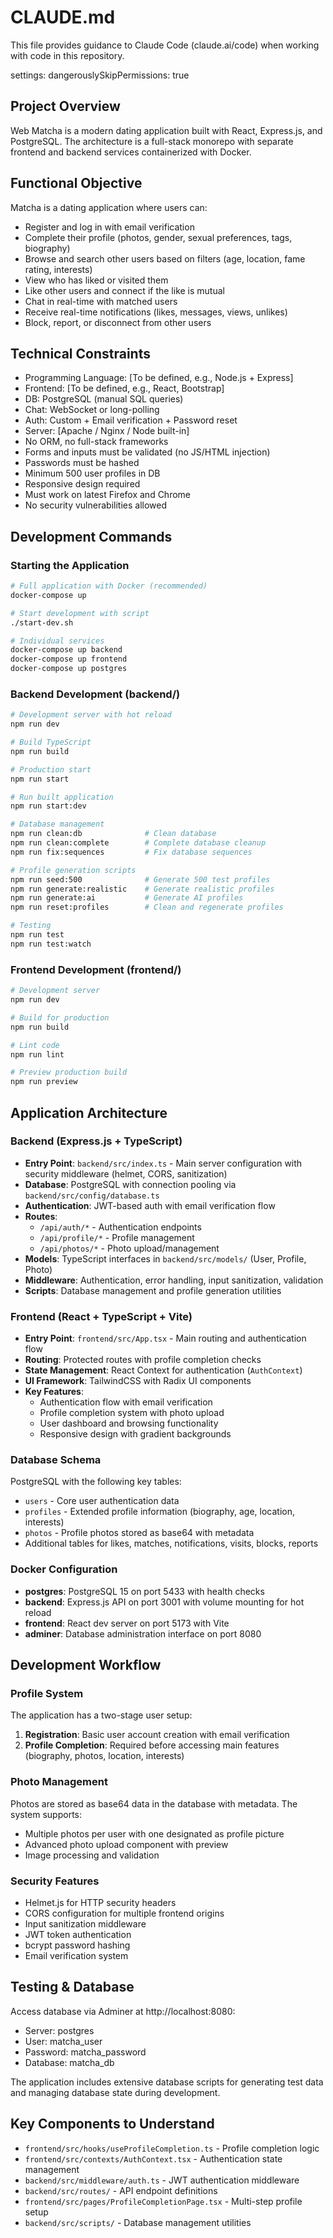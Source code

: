 # CLAUDE.md

This file provides guidance to Claude Code (claude.ai/code) when working with code in this repository.

settings:
  dangerouslySkipPermissions: true

## Project Overview

Web Matcha is a modern dating application built with React, Express.js, and PostgreSQL. The architecture is a full-stack monorepo with separate frontend and backend services containerized with Docker.

## Functional Objective

Matcha is a dating application where users can:
- Register and log in with email verification
- Complete their profile (photos, gender, sexual preferences, tags, biography)
- Browse and search other users based on filters (age, location, fame rating, interests)
- View who has liked or visited them
- Like other users and connect if the like is mutual
- Chat in real-time with matched users
- Receive real-time notifications (likes, messages, views, unlikes)
- Block, report, or disconnect from other users

## Technical Constraints
- Programming Language: [To be defined, e.g., Node.js + Express]
- Frontend: [To be defined, e.g., React, Bootstrap]
- DB: PostgreSQL (manual SQL queries)
- Chat: WebSocket or long-polling
- Auth: Custom + Email verification + Password reset
- Server: [Apache / Nginx / Node built-in]
- No ORM, no full-stack frameworks
- Forms and inputs must be validated (no JS/HTML injection)
- Passwords must be hashed
- Minimum 500 user profiles in DB
- Responsive design required
- Must work on latest Firefox and Chrome
- No security vulnerabilities allowed

## Development Commands

### Starting the Application
```bash
# Full application with Docker (recommended)
docker-compose up

# Start development with script
./start-dev.sh

# Individual services
docker-compose up backend
docker-compose up frontend
docker-compose up postgres
```

### Backend Development (backend/)
```bash
# Development server with hot reload
npm run dev

# Build TypeScript
npm run build

# Production start
npm run start

# Run built application
npm run start:dev

# Database management
npm run clean:db              # Clean database
npm run clean:complete        # Complete database cleanup
npm run fix:sequences         # Fix database sequences

# Profile generation scripts
npm run seed:500              # Generate 500 test profiles
npm run generate:realistic    # Generate realistic profiles
npm run generate:ai           # Generate AI profiles
npm run reset:profiles        # Clean and regenerate profiles

# Testing
npm run test
npm run test:watch
```

### Frontend Development (frontend/)
```bash
# Development server
npm run dev

# Build for production
npm run build

# Lint code
npm run lint

# Preview production build
npm run preview
```

## Application Architecture

### Backend (Express.js + TypeScript)
- **Entry Point**: `backend/src/index.ts` - Main server configuration with security middleware (helmet, CORS, sanitization)
- **Database**: PostgreSQL with connection pooling via `backend/src/config/database.ts`
- **Authentication**: JWT-based auth with email verification flow
- **Routes**: 
  - `/api/auth/*` - Authentication endpoints
  - `/api/profile/*` - Profile management 
  - `/api/photos/*` - Photo upload/management
- **Models**: TypeScript interfaces in `backend/src/models/` (User, Profile, Photo)
- **Middleware**: Authentication, error handling, input sanitization, validation
- **Scripts**: Database management and profile generation utilities

### Frontend (React + TypeScript + Vite)
- **Entry Point**: `frontend/src/App.tsx` - Main routing and authentication flow
- **Routing**: Protected routes with profile completion checks
- **State Management**: React Context for authentication (`AuthContext`)
- **UI Framework**: TailwindCSS with Radix UI components
- **Key Features**:
  - Authentication flow with email verification
  - Profile completion system with photo upload
  - User dashboard and browsing functionality
  - Responsive design with gradient backgrounds

### Database Schema
PostgreSQL with the following key tables:
- `users` - Core user authentication data
- `profiles` - Extended profile information (biography, age, location, interests)
- `photos` - Profile photos stored as base64 with metadata
- Additional tables for likes, matches, notifications, visits, blocks, reports

### Docker Configuration
- **postgres**: PostgreSQL 15 on port 5433 with health checks
- **backend**: Express.js API on port 3001 with volume mounting for hot reload
- **frontend**: React dev server on port 5173 with Vite
- **adminer**: Database administration interface on port 8080

## Development Workflow

### Profile System
The application has a two-stage user setup:
1. **Registration**: Basic user account creation with email verification
2. **Profile Completion**: Required before accessing main features (biography, photos, location, interests)

### Photo Management
Photos are stored as base64 data in the database with metadata. The system supports:
- Multiple photos per user with one designated as profile picture
- Advanced photo upload component with preview
- Image processing and validation

### Security Features
- Helmet.js for HTTP security headers
- CORS configuration for multiple frontend origins
- Input sanitization middleware
- JWT token authentication
- bcrypt password hashing
- Email verification system

## Testing & Database

Access database via Adminer at http://localhost:8080:
- Server: postgres
- User: matcha_user
- Password: matcha_password
- Database: matcha_db

The application includes extensive database scripts for generating test data and managing database state during development.

## Key Components to Understand

- `frontend/src/hooks/useProfileCompletion.ts` - Profile completion logic
- `frontend/src/contexts/AuthContext.tsx` - Authentication state management
- `backend/src/middleware/auth.ts` - JWT authentication middleware
- `backend/src/routes/` - API endpoint definitions
- `frontend/src/pages/ProfileCompletionPage.tsx` - Multi-step profile setup
- `backend/src/scripts/` - Database management utilities